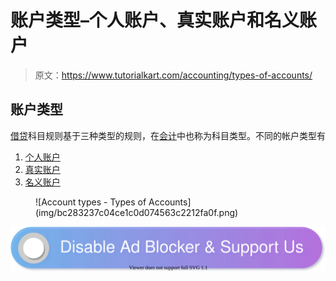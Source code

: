 # 账户类型–个人账户、真实账户和名义账户

> 原文：<https://www.tutorialkart.com/accounting/types-of-accounts/>

## 账户类型

[借贷](https://www.tutorialkart.com/accounting/what-is-debit-and-credit-in-accounting/)科目规则基于三种类型的规则，在[会计](https://www.tutorialkart.com/accounting/)中也称为科目类型。不同的帐户类型有

1.  [个人账户](#personal-accounts)
2.  [真实账户](#real-accounts)
3.  [名义账户](#nominal-accounts)

<figure class="aligncenter">![Account types - Types of Accounts](img/bc283237c04ce1c0d074563c2212fa0f.png)</figure>

[![](img/925da31b32d6bc3827932f6c8afb11bb.png)](https://www.tutorialkart.com/)